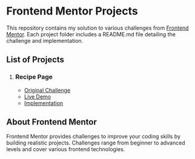 # Frontend Mentor Projects

This repository contains my solution to various challenges from [Frontend Mentor](https://www.frontendmentor.io/). Each project folder includes a README.md file detailing the challenge and implementation.

## List of Projects

1. ### Recipe Page
   - [Original Challenge](https://www.frontendmentor.io/challenges/recipe-page-KiTsR8QQKm)
   - [Live Demo](https://eli-frontend-projects.github.io/recipe-page/)
   - [Implementation](https://github.com/Eli-Frontend-Projects/recipe-page/)

## About Frontend Mentor

Frontend Mentor provides challenges to improve your coding skills by building realistic projects. Challenges range from beginner to advanced levels and cover various frontend technologies.
